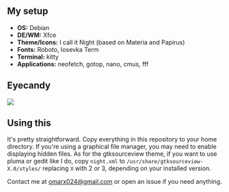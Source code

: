 ## My setup
+ **OS:** Debian
+ **DE/WM:** Xfce
+ **Theme/Icons:** I call it Night (based on Materia and Papirus)
+ **Fonts:** Roboto, Iosevka Term
+ **Terminal:** kitty
+ **Applications:** neofetch, gotop, nano, cmus, fff

## Eyecandy
![](https://i.imgur.com/4CbED7d.png)

## Using this
It's pretty straightforward. Copy everything in this repository to your home directory. If you're using a graphical file manager, you may need to enable displaying hidden files. As for the gtksourceview theme, if you want to use pluma or gedit like I do, copy `night.xml` to `/usr/share/gtksourceview-X.0/styles/` replacing `X` with 2 or 3, depending on your installed version.

Contact me at omarx024@gmail.com or open an issue if you need anything.
